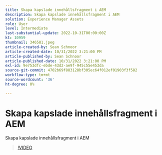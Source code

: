 ```yaml
---
title: Skapa kapslade innehållsfragment i AEM
description: Skapa kapslade innehållsfragment i AEM
solution: Experience Manager Assets
role: User
level: Intermediate
last-substantial-update: 2022-10-31T00:00:00Z
kt: 10959
thumbnail: 346581.jpeg
article-created-by: Sean Schnoor
article-created-date: 10/31/2022 3:21:00 PM
article-published-by: Sean Schnoor
article-published-date: 10/31/2022 3:21:00 PM
exl-id: 9e753dfc-ebde-43d2-ae9f-945c55e453da
source-git-commit: 4702b69f883128bf305ec64f012ef01903f3f582
workflow-type: tm+mt
source-wordcount: '36'
ht-degree: 0%

---
```


# Skapa kapslade innehållsfragment i AEM

Skapa kapslade innehållsfragment i AEM

>[!VIDEO](https://video.tv.adobe.com/v/346581/?quality=12&learn=on)
